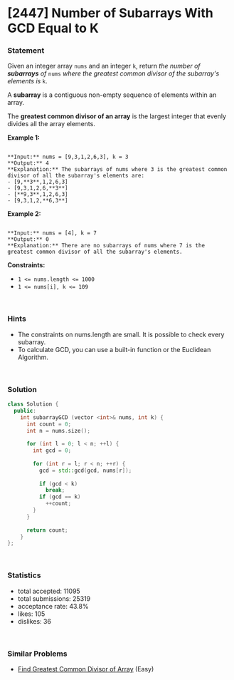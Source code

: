 # [2447] Number of Subarrays With GCD Equal to K



### Statement

Given an integer array `nums` and an integer `k`, return *the number of **subarrays** of* `nums` *where the greatest common divisor of the subarray's elements is* `k`.

A **subarray** is a contiguous non-empty sequence of elements within an array.

The **greatest common divisor of an array** is the largest integer that evenly divides all the array elements.


**Example 1:**

```

**Input:** nums = [9,3,1,2,6,3], k = 3
**Output:** 4
**Explanation:** The subarrays of nums where 3 is the greatest common divisor of all the subarray's elements are:
- [9,**3**,1,2,6,3]
- [9,3,1,2,6,**3**]
- [**9,3**,1,2,6,3]
- [9,3,1,2,**6,3**]

```

**Example 2:**

```

**Input:** nums = [4], k = 7
**Output:** 0
**Explanation:** There are no subarrays of nums where 7 is the greatest common divisor of all the subarray's elements.

```

**Constraints:**
* `1 <= nums.length <= 1000`
* `1 <= nums[i], k <= 109`


<br>

### Hints

- The constraints on nums.length are small. It is possible to check every subarray.
- To calculate GCD, you can use a built-in function or the Euclidean Algorithm.

<br>

### Solution

```cpp
class Solution {
  public:
    int subarrayGCD (vector <int>& nums, int k) {
      int count = 0;
      int n = nums.size();
      
      for (int l = 0; l < n; ++l) {
        int gcd = 0;
        
        for (int r = l; r < n; ++r) {
          gcd = std::gcd(gcd, nums[r]);
          
          if (gcd < k)
            break;
          if (gcd == k)
            ++count;
        }
      }
      
      return count;
    }
};
```

<br>

### Statistics

- total accepted: 11095
- total submissions: 25319
- acceptance rate: 43.8%
- likes: 105
- dislikes: 36

<br>

### Similar Problems

- [Find Greatest Common Divisor of Array](https://leetcode.com/problems/find-greatest-common-divisor-of-array) (Easy)
